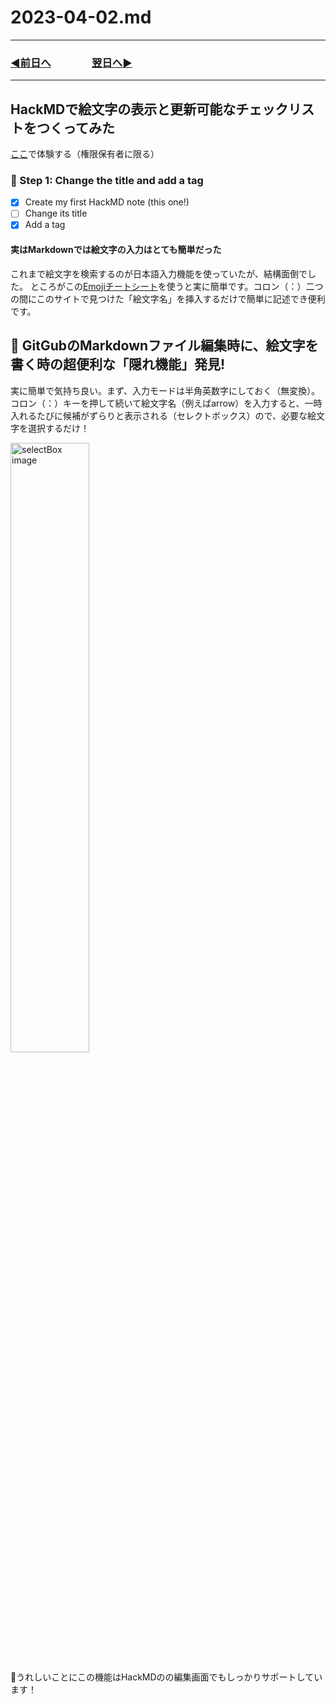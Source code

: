 # 2023-04-02.md

---
### [◀️前日へ](https://github.com/yuasys/chatty-journal/blob/main/2023/04/2023-04-01.md)&emsp;&emsp;&emsp;&emsp;[翌日へ▶️](https://github.com/yuasys/chatty-journal/blob/main/2023/04/2023-04-03.md)

---

## HackMDで絵文字の表示と更新可能なチェックリストをつくってみた

[ここ](https://hackmd.io/@yuasys/BJffvoSWh#-Step-1-Change-the-title-and-add-a-tag)で体験する（権限保有者に限る）

### :dart: Step 1: Change the title and add a tag

- [x] Create my first HackMD note (this one!)
- [ ] Change its title
- [x] Add a tag

 #### 実はMarkdownでは絵文字の入力はとても簡単だった
 
 これまで絵文字を検索するのが日本語入力機能を使っていたが、結構面倒でした。
 ところがこの[Emojiチートシート](https://github.com/ikatyang/emoji-cheat-sheet)を使うと実に簡単です。コロン（：）二つの間にこのサイトで見つけた「絵文字名」を挿入するだけで簡単に記述でき便利です。
 
 ## 🌝 GitGubのMarkdownファイル編集時に、絵文字を書く時の超便利な「隠れ機能」発見!
 実に簡単で気持ち良い。まず、入力モードは半角英数字にしておく（無変換）。コロン（：）キーを押して続いて絵文字名（例えばarrow）を入力すると、一時入れるたびに候補がずらりと表示される（セレクトボックス）ので、必要な絵文字を選択するだけ！
 
<img src="https://i.imgur.com/0VDBKSk.png" alt="selectBox image" width="50%" />

🎯うれしいことにこの機能はHackMDのの編集画面でもしっかりサポートしています！
 
